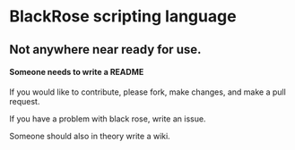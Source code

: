 # BlackRose scripting language
## Not anywhere near ready for use.
#### Someone needs to write a README

If you would like to contribute, please fork, make changes, and make a pull request.

If you have a problem with black rose, write an issue.

Someone should also in theory write a wiki.
